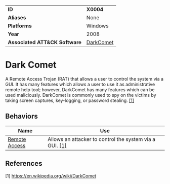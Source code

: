 |||
|---------|------------------------|
|**ID**|**X0004**|
|**Aliases**|None|
|**Platforms**|Windows|
|**Year**| 2008 |
|**Associated ATT&CK Software**|[DarkComet](https://attack.mitre.org/software/S0334/)|

Dark Comet
==========
A Remote Access Trojan (RAT) that allows a user to control the system via a GUI. It has many features which allows a user to use it as administrative remote help tool; however, DarkComet has many features which can be used maliciously. DarkComet is commonly used to spy on the victims by taking screen captures, key-logging, or password stealing. [[1]](#1)

Behaviors
---------
|Name|Use|
|---------------------|-------------------------------------------------------|
|[Remote Access](https://github.com/MBCProject/mbc-beta/blob/master/impact/remote-access.md) | Allows an attacker to control the system via a GUI. [[1]](#1)|

References
----------
<a name="1">[1]</a> https://en.wikipedia.org/wiki/DarkComet
 